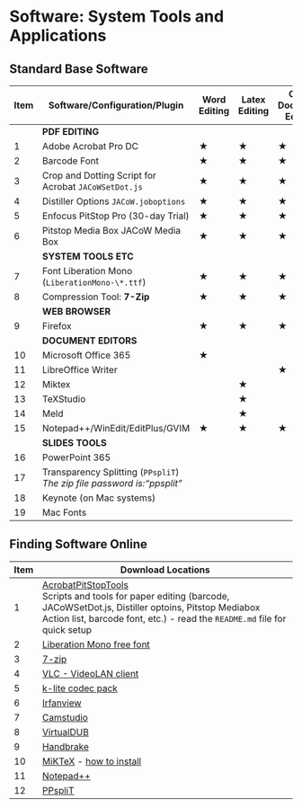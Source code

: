 # Software: System Tools and Applications

## Standard Base Software

| Item | Software/Configuration/Plugin                                               | Word     Editing | Latex     Editing | Open     Document Editing | Presentation     Editing |
| ---- | --------------------------------------------------------------------------- | ---------------- | ----------------- | ------------------------- | ------------------------ |
|      | **PDF     EDITING**                                                         |                  |                   |                           |                          |
| 1    | Adobe     Acrobat Pro DC                                                    | ★                | ★                 | ★                         | ★                        |
| 2    | Barcode     Font                                                            | ★                | ★                 | ★                         |                          |
| 3    | Crop     and Dotting Script for Acrobat `JACoWSetDot.js`                    | ★                | ★                 | ★                         |                          |
| 4    | Distiller     Options `JACoW.joboptions`                                    | ★                | ★                 | ★                         | ★                        |
| 5    | Enfocus     PitStop Pro (30-day Trial)                                      | ★                | ★                 | ★                         | ★                        |
| 6    | Pitstop     Media Box JACoW Media Box                                       | ★                | ★                 | ★                         |                          |
|      | **SYSTEM     TOOLS ETC**                                                    |                  |                   |                           |                          |
| 7    | Font     Liberation Mono (`LiberationMono-\*.ttf`)                          | ★                | ★                 | ★                         | ★                        |
| 8    | Compression     Tool: **7-Zip**                                             | ★                | ★                 | ★                         | ★                        |
|      | **WEB     BROWSER**                                                         |                  |                   |                           |                          |
| 9    | Firefox                                                                     | ★                | ★                 | ★                         | ★                        |
|      | **DOCUMENT     EDITORS**                                                    |                  |                   |                           |                          |
| 10   | Microsoft     Office 365                                                    | ★                |                   |                           |                          |
| 11   | LibreOffice     Writer                                                      |                  |                   | ★                         |                          |
| 12   | Miktex                                                                      |                  | ★                 |                           |                          |
| 13   | TeXStudio                                                                   |                  | ★                 |                           |                          |
| 14   | Meld                                                                        |                  | ★                 |                           |                          |
| 15   | Notepad++/WinEdit/EditPlus/GVIM                                             | ★                | ★                 | ★                         | ★                        |
|      | **SLIDES     TOOLS**                                                        |                  |                   |                           |                          |
| 16   | PowerPoint     365                                                          |                  |                   |                           | ★                        |
| 17   | Transparency     Splitting (`PPspliT`) *The zip file password is:“ppsplit”* |                  |                   |                           | ★                        |
| 18   | Keynote     (on Mac systems)                                                |                  |                   |                           | ★                        |
| 19   | Mac     Fonts                                                               |                  |                   |                           | ★                        |

## Finding Software Online

| **Item** | **Download     Locations**                                                                                                                                                                                                                                 |
| -------- | ---------------------------------------------------------------------------------------------------------------------------------------------------------------------------------------------------------------------------------------------------------- |
| 1        | [AcrobatPitStopTools](https://github.com/JACoW-org/AcrobatPitStopTools)<br/>Scripts and tools for paper editing (barcode, JACoWSetDot.js, Distiller optoins, Pitstop Mediabox Action list, barcode font, etc.) - read the `README.md` file for quick setup |
| 2        | [Liberation Mono free font](https://www.freebestfonts.com/liberation-mono-font)                                                                                                                                                                            |
| 3        | [7-zip](https://www.7-zip.org/)                                                                                                                                                                                                                            |
| 4        | [VLC - VideoLAN client](https://www.videolan.org/vlc/)                                                                                                                                                                                                     |
| 5        | [k-lite codec pack](https://codecguide.com/download_k-lite_codec_pack_full.htm)                                                                                                                                                                            |
| 6        | [Irfanview](https://www.irfanview.com/64bit.htm)                                                                                                                                                                                                           |
| 7        | [Camstudio](https://camstudio.org/)                                                                                                                                                                                                                        |
| 8        | [VirtualDUB](https://virtualdub.org/)                                                                                                                                                                                                                      |
| 9        | [Handbrake](https://handbrake.fr/)                                                                                                                                                                                                                         |
| 10       | [MiKTeX](https://miktex.org/) - [how to install](https://miktex.org/howto/install-miktex)                                                                                                                                                                  |
| 11       | [Notepad++](https://notepad-plus-plus.org/downloads/)                                                                                                                                                                                                      |
| 12       | [PPspliT](http://www.maxonthenet.altervista.org/ppsplit.php)                                                                                                                                                                                               |
